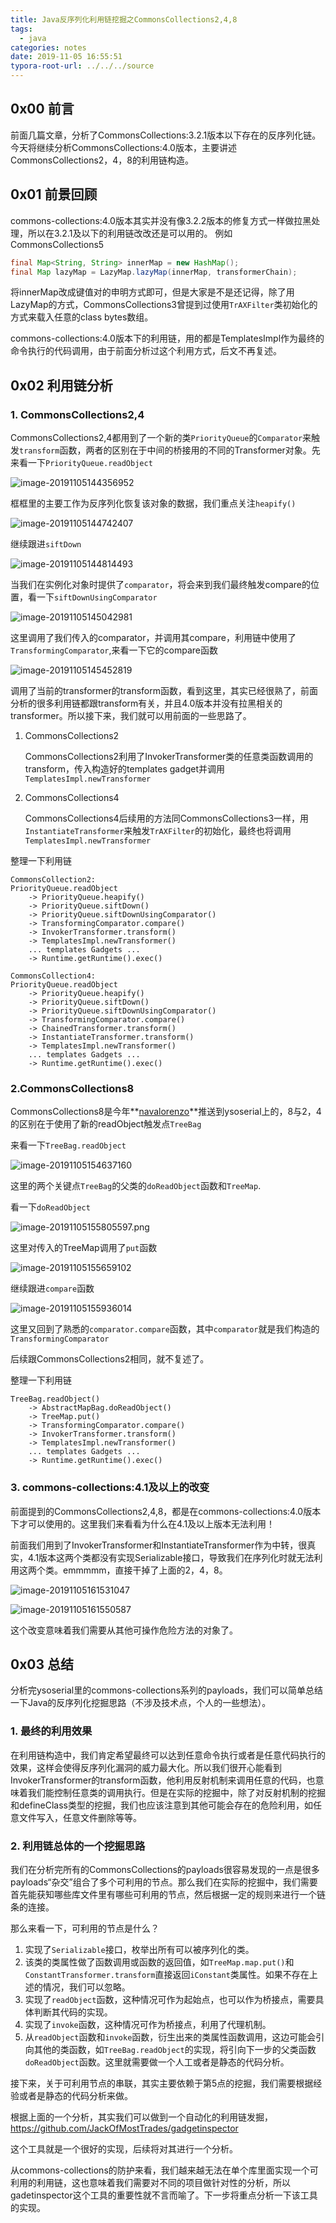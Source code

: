 ```yaml
---
title: Java反序列化利用链挖掘之CommonsCollections2,4,8
tags: 
  - java
categories: notes
date: 2019-11-05 16:55:51
typora-root-url: ../../../source
---
```


## 0x00 前言

前面几篇文章，分析了CommonsCollections:3.2.1版本以下存在的反序列化链。今天将继续分析CommonsCollections:4.0版本，主要讲述CommonsCollections2，4，8的利用链构造。

<!-- more -->

## 0x01 前景回顾

commons-collections:4.0版本其实并没有像3.2.2版本的修复方式一样做拉黑处理，所以在3.2.1及以下的利用链改改还是可以用的。
例如CommonsCollections5

```java
final Map<String, String> innerMap = new HashMap();
final Map lazyMap = LazyMap.lazyMap(innerMap, transformerChain);
```

将innerMap改成键值对的申明方式即可，但是大家是不是还记得，除了用LazyMap的方式，CommonsCollections3曾提到过使用`TrAXFilter`类初始化的方式来载入任意的class bytes数组。

commons-collections:4.0版本下的利用链，用的都是TemplatesImpl作为最终的命令执行的代码调用，由于前面分析过这个利用方式，后文不再复述。

## 0x02 利用链分析

### 1. CommonsCollections2,4

CommonsCollections2,4都用到了一个新的类`PriorityQueue`的`Comparator`来触发`transform`函数，两者的区别在于中间的桥接用的不同的Transformer对象。先来看一下`PriorityQueue.readObject`

![image-20191105144356952](assets/study-java-deserialized-commonscollections4-20191105/image-20191105144356952.png)

框框里的主要工作为反序列化恢复该对象的数据，我们重点关注`heapify()`

![image-20191105144742407](assets/study-java-deserialized-commonscollections4-20191105/image-20191105144742407.png)

继续跟进`siftDown`

![image-20191105144814493](assets/study-java-deserialized-commonscollections4-20191105/image-20191105144814493.png)

当我们在实例化对象时提供了`comparator`，将会来到我们最终触发compare的位置，看一下`siftDownUsingComparator`

![image-20191105145042981](assets/study-java-deserialized-commonscollections4-20191105/image-20191105145042981.png)

这里调用了我们传入的comparator，并调用其compare，利用链中使用了`TransformingComparator`,来看一下它的compare函数

![image-20191105145452819](assets/study-java-deserialized-commonscollections4-20191105/image-20191105145452819.png)

调用了当前的transformer的transform函数，看到这里，其实已经很熟了，前面分析的很多利用链都跟transform有关，并且4.0版本并没有拉黑相关的transformer。所以接下来，我们就可以用前面的一些思路了。

1. CommonsCollections2

   CommonsCollections2利用了InvokerTransformer类的任意类函数调用的transform，传入构造好的templates gadget并调用	`TemplatesImpl.newTransformer`

2. CommonsCollections4

   CommonsCollections4后续用的方法同CommonsCollections3一样，用`InstantiateTransformer`来触发`TrAXFilter`的初始化，最终也将调用`TemplatesImpl.newTransformer`

整理一下利用链

```
CommonsCollection2:
PriorityQueue.readObject
	-> PriorityQueue.heapify()
	-> PriorityQueue.siftDown()
	-> PriorityQueue.siftDownUsingComparator()
	-> TransformingComparator.compare()
	-> InvokerTransformer.transform()
	-> TemplatesImpl.newTransformer()
	... templates Gadgets ...
	-> Runtime.getRuntime().exec()

CommonsCollection4:
PriorityQueue.readObject
	-> PriorityQueue.heapify()
	-> PriorityQueue.siftDown()
	-> PriorityQueue.siftDownUsingComparator()
	-> TransformingComparator.compare()
	-> ChainedTransformer.transform()
	-> InstantiateTransformer.transform()
	-> TemplatesImpl.newTransformer()
	... templates Gadgets ...
	-> Runtime.getRuntime().exec()
```

### 2.CommonsCollections8

CommonsCollections8是今年**[navalorenzo](https://github.com/navalorenzo)**推送到ysoserial上的，8与2，4的区别在于使用了新的readObject触发点`TreeBag`

来看一下`TreeBag.readObject`

![image-20191105154637160](assets/study-java-deserialized-commonscollections4-20191105/image-20191105154637160.png)

这里的两个关键点`TreeBag`的父类的`doReadObject`函数和`TreeMap`.

看一下`doReadObject`

![image-20191105155805597.png](assets/study-java-deserialized-commonscollections4-20191105/image-20191105155805597.png)

这里对传入的TreeMap调用了`put`函数

![image-20191105155659102](assets/study-java-deserialized-commonscollections4-20191105/image-20191105155659102.png)

继续跟进`compare`函数

![image-20191105155936014](assets/study-java-deserialized-commonscollections4-20191105/image-20191105155936014.png)

这里又回到了熟悉的`comparator.compare`函数，其中`comparator`就是我们构造的`TransformingComparator`

后续跟CommonsCollections2相同，就不复述了。

整理一下利用链

```
TreeBag.readObject()
	-> AbstractMapBag.doReadObject()
	-> TreeMap.put()
	-> TransformingComparator.compare()
	-> InvokerTransformer.transform()
	-> TemplatesImpl.newTransformer()
	... templates Gadgets ...
	-> Runtime.getRuntime().exec()
```

### 3. commons-collections:4.1及以上的改变

前面提到的CommonsCollections2,4,8，都是在commons-collections:4.0版本下才可以使用的。这里我们来看看为什么在4.1及以上版本无法利用！

前面我们用到了InvokerTransformer和InstantiateTransformer作为中转，很真实，4.1版本这两个类都没有实现Serializable接口，导致我们在序列化时就无法利用这两个类。emmmmm，直接干掉了上面的2，4，8。

![image-20191105161531047](assets/study-java-deserialized-commonscollections4-20191105/image-20191105161531047.png)

![image-20191105161550587](assets/study-java-deserialized-commonscollections4-20191105/image-20191105161550587.png)

这个改变意味着我们需要从其他可操作危险方法的对象了。

## 0x03 总结

分析完ysoserial里的commons-collections系列的payloads，我们可以简单总结一下Java的反序列化挖掘思路（不涉及技术点，个人的一些想法）。

### 1. 最终的利用效果

在利用链构造中，我们肯定希望最终可以达到任意命令执行或者是任意代码执行的效果，这样会使得反序列化漏洞的威力最大化。所以我们很开心能看到InvokerTransformer的transform函数，他利用反射机制来调用任意的代码，也意味着我们能控制任意类的调用执行。但是在实际的挖掘中，除了对反射机制的挖掘和defineClass类型的挖掘，我们也应该注意到其他可能会存在的危险利用，如任意文件写入，任意文件删除等等。

### 2. 利用链总体的一个挖掘思路

我们在分析完所有的CommonsCollections的payloads很容易发现的一点是很多payloads“杂交”组合了多个可利用的节点。那么我们在实际的挖掘中，我们需要首先能获知哪些库文件里有哪些可利用的节点，然后根据一定的规则来进行一个链条的连接。

那么来看一下，可利用的节点是什么？

1. 实现了`Serializable`接口，枚举出所有可以被序列化的类。
2. 该类的类属性做了函数调用或函数的返回值，如`TreeMap.map.put()`和`ConstantTransformer.transform`直接返回`iConstant`类属性。如果不存在上述的情况，我们可以忽略。
3. 实现了`readObject`函数，这种情况可作为起始点，也可以作为桥接点，需要具体判断其代码的实现。
4. 实现了`invoke`函数，这种情况可作为桥接点，利用了代理机制。
5. 从`readObject`函数和`invoke`函数，衍生出来的类属性函数调用，这边可能会引向其他的类函数，如`TreeBag.readObject`的实现，将引向下一步的父类函数`doReadObject`函数。这里就需要做一个人工或者是静态的代码分析。

接下来，关于可利用节点的串联，其实主要依赖于第5点的挖掘，我们需要根据经验或者是静态的代码分析来做。

根据上面的一个分析，其实我们可以做到一个自动化的利用链发掘，https://github.com/JackOfMostTrades/gadgetinspector

这个工具就是一个很好的实现，后续将对其进行一个分析。

从commons-collections的防护来看，我们越来越无法在单个库里面实现一个可利用的利用链，这也意味着我们需要对不同的项目做针对性的分析，所以gadetinspector这个工具的重要性就不言而喻了。下一步将重点分析一下该工具的实现。